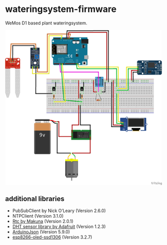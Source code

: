 # wateringsystem-firmware
WeMos D1 based plant wateringsystem.

![circuit diagram](/wateringsystem_bb.png)

## additional libraries
- PubSubClient by Nick O’Leary (Version 2.6.0)
- NTPClient (Version 3.1.0)
- [Rtc by Makuna](https://github.com/Makuna/Rtc) (Version 2.0.1)
- [DHT sensor library by Adafruit](https://github.com/adafruit/DHT-sensor-library) (Version 1.2.3)
- [ArduinoJson](https://github.com/bblanchon/ArduinoJson) (Version 5.9.0)
- [esp8266-oled-ssd1306](https://github.com/squix78/esp8266-oled-ssd1306) (Version 3.2.7)
